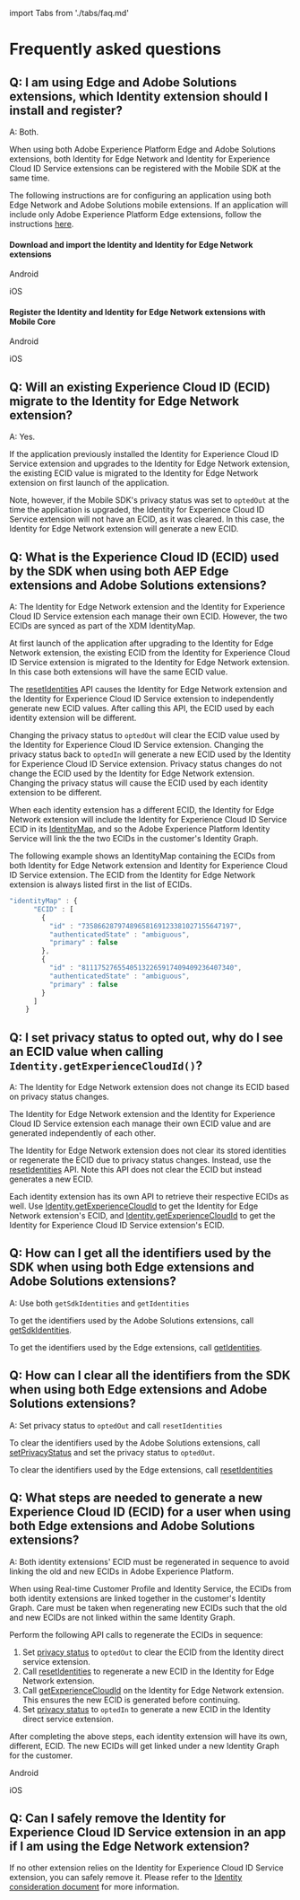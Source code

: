 import Tabs from './tabs/faq.md'

# Frequently asked questions

## Q: I am using Edge and Adobe Solutions extensions, which Identity extension should I install and register?

A: Both.

When using both Adobe Experience Platform Edge and Adobe Solutions extensions, both Identity for Edge Network and Identity for Experience Cloud ID Service extensions can be registered with the Mobile SDK at the same time.

<InlineAlert variant="info" slots="text"/>

The following instructions are for configuring an application using both Edge Network and Adobe Solutions mobile extensions. If an application will include only Adobe Experience Platform Edge extensions, follow the instructions [here](./index.md#download-and-import-the-identity-extension).

#### Download and import the Identity and Identity for Edge Network extensions

<TabsBlock orientation="horizontal" slots="heading, content" repeat="2"/>

Android

<Tabs query="platform=android&task=download"/>

iOS

<Tabs query="platform=ios&task=download"/>

#### Register the Identity and Identity for Edge Network extensions with Mobile Core

<TabsBlock orientation="horizontal" slots="heading, content" repeat="2"/>

Android

<Tabs query="platform=android&task=register"/>

iOS

<Tabs query="platform=ios&task=register"/>

## Q: Will an existing Experience Cloud ID (ECID) migrate to the Identity for Edge Network extension?

A: Yes.

If the application previously installed the Identity for Experience Cloud ID Service extension and upgrades to the Identity for Edge Network extension, the existing ECID value is migrated to the Identity for Edge Network extension on first launch of the application.

Note, however, if the Mobile SDK's privacy status was set to `optedOut` at the time the application is upgraded, the Identity for Experience Cloud ID Service extension will not have an ECID, as it was cleared. In this case, the Identity for Edge Network extension will generate a new ECID.

## Q: What is the Experience Cloud ID (ECID) used by the SDK when using both AEP Edge extensions and Adobe Solutions extensions?

A: The Identity for Edge Network extension and the Identity for Experience Cloud ID Service extension each manage their own ECID. However, the two ECIDs are synced as part of the XDM IdentityMap.

At first launch of the application after upgrading to the Identity for Edge Network extension, the existing ECID from the Identity for Experience Cloud ID Service extension is migrated to the Identity for Edge Network extension. In this case both extensions will have the same ECID value.

The [resetIdentities](./api-reference.md#resetidentities) API causes the Identity for Edge Network extension and the Identity for Experience Cloud ID Service extension to independently generate new ECID values. After calling this API, the ECID used by each identity extension will be different.

Changing the privacy status to `optedOut` will clear the ECID value used by the Identity for Experience Cloud ID Service extension. Changing the privacy status back to `optedIn` will generate a new ECID used by the Identity for Experience Cloud ID Service extension. Privacy status changes do not change the ECID used by the Identity for Edge Network extension. Changing the privacy status will cause the ECID used by each identity extension to be different.

When each identity extension has a different ECID, the Identity for Edge Network extension will include the Identity for Experience Cloud ID Service ECID in its [IdentityMap](./api-reference.md#identitymap), and so the Adobe Experience Platform Identity Service will link the the two ECIDs in the customer's Identity Graph.

The following example shows an IdentityMap containing the ECIDs from both Identity for Edge Network extension and Identity for Experience Cloud ID Service extension. The ECID from the Identity for Edge Network extension is always listed first in the list of ECIDs.

```javascript
"identityMap" : {
      "ECID" : [
        {
          "id" : "73586628797489658169123381027155647197",
          "authenticatedState" : "ambiguous",
          "primary" : false
        },
        {
          "id" : "81117527655405132265917409409236407340",
          "authenticatedState" : "ambiguous",
          "primary" : false
        }
      ]
    }
```

## Q: I set privacy status to opted out, why do I see an ECID value when calling `Identity.getExperienceCloudId()`?

A: The Identity for Edge Network extension does not change its ECID based on privacy status changes.

<InlineAlert variant="info" slots="text"/>

The Identity for Edge Network extension and the Identity for Experience Cloud ID Service extension each manage their own ECID value and are generated independently of each other.

The Identity for Edge Network extension does not clear its stored identities or regenerate the ECID due to privacy status changes. Instead, use the [resetIdentities](./api-reference.md#resetidentities) API. Note this API does not clear the ECID but instead generates a new ECID.

Each identity extension has its own API to retrieve their respective ECIDs as well. Use [Identity.getExperienceCloudId](./api-reference.md#getexperiencecloudid) to get the Identity for Edge Network extension's ECID, and [Identity.getExperienceCloudId](../mobile-core/identity/api-reference.md#getexperiencecloudid) to get the Identity for Experience Cloud ID Service extension's ECID.

## Q: How can I get all the identifiers used by the SDK when using both Edge extensions and Adobe Solutions extensions?

A: Use both `getSdkIdentities` and `getIdentities`

To get the identifiers used by the Adobe Solutions extensions, call [getSdkIdentities](../mobile-core/api-reference.md#getsdkidentities).

To get the identifiers used by the Edge extensions, call [getIdentities](./api-reference.md#getidentities).

## Q: How can I clear all the identifiers from the SDK when using both Edge extensions and Adobe Solutions extensions?

A: Set privacy status to `optedOut` and call `resetIdentities`

To clear the identifiers used by the Adobe Solutions extensions, call [setPrivacyStatus](../resources/privacy-and-gdpr.md#set-and-get-privacy-status) and set the privacy status to `optedOut`.

To clear the identifiers used by the Edge extensions, call [resetIdentities](../mobile-core/api-reference.md#resetidentities)

## Q: What steps are needed to generate a new Experience Cloud ID (ECID) for a user when using both Edge extensions and Adobe Solutions extensions?

A: Both identity extensions' ECID must be regenerated in sequence to avoid linking the old and new ECIDs in Adobe Experience Platform.

When using Real-time Customer Profile and Identity Service, the ECIDs from both identity extensions are linked together in the customer's Identity Graph. Care must be taken when regenerating new ECIDs such that the old and new ECIDs are not linked within the same Identity Graph.

Perform the following API calls to regenerate the ECIDs in sequence:

1. Set [privacy status](../resources/privacy-and-gdpr.md#set-and-get-privacy-status) to `optedOut` to clear the ECID from the Identity direct service extension.
2. Call [resetIdentities](./api-reference.md#resetidentities) to regenerate a new ECID in the Identity for Edge Network extension.
3. Call [getExperienceCloudId](./api-reference.md#getexperiencecloudid) on the Identity for Edge Network extension. This ensures the new ECID is generated before continuing.
4. Set [privacy status](../privacy-and-gdpr.md#set-and-get-privacy-status) to `optedIn` to generate a new ECID in the Identity direct service extension.

After completing the above steps, each identity extension will have its own, different, ECID. The new ECIDs will get linked under a new Identity Graph for the customer.

<TabsBlock orientation="horizontal" slots="heading, content" repeat="2"/>

Android

<Tabs query="platform=android&task=link"/>

iOS

<Tabs query="platform=ios&task=link"/>

## Q: Can I safely remove the Identity for Experience Cloud ID Service extension in an app if I am using the Edge Network extension?

If no other extension relies on the Identity for Experience Cloud ID Service extension, you can safely remove it. Please refer to the [Identity consideration document](../adobe-analytics/migrate-to-edge-network.md#identity-consideration-for-the-migration) for more information.
